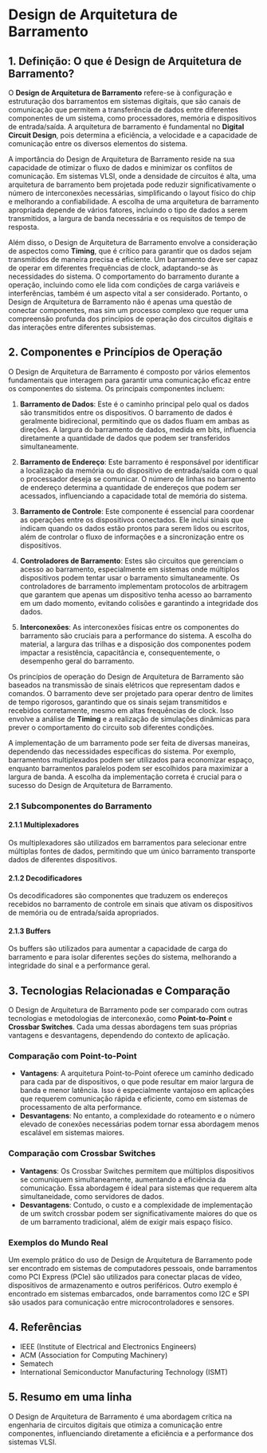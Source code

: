 # Design de Arquitetura de Barramento

## 1. Definição: O que é **Design de Arquitetura de Barramento**?
O **Design de Arquitetura de Barramento** refere-se à configuração e estruturação dos barramentos em sistemas digitais, que são canais de comunicação que permitem a transferência de dados entre diferentes componentes de um sistema, como processadores, memória e dispositivos de entrada/saída. A arquitetura de barramento é fundamental no **Digital Circuit Design**, pois determina a eficiência, a velocidade e a capacidade de comunicação entre os diversos elementos do sistema.

A importância do Design de Arquitetura de Barramento reside na sua capacidade de otimizar o fluxo de dados e minimizar os conflitos de comunicação. Em sistemas VLSI, onde a densidade de circuitos é alta, uma arquitetura de barramento bem projetada pode reduzir significativamente o número de interconexões necessárias, simplificando o layout físico do chip e melhorando a confiabilidade. A escolha de uma arquitetura de barramento apropriada depende de vários fatores, incluindo o tipo de dados a serem transmitidos, a largura de banda necessária e os requisitos de tempo de resposta.

Além disso, o Design de Arquitetura de Barramento envolve a consideração de aspectos como **Timing**, que é crítico para garantir que os dados sejam transmitidos de maneira precisa e eficiente. Um barramento deve ser capaz de operar em diferentes frequências de clock, adaptando-se às necessidades do sistema. O comportamento do barramento durante a operação, incluindo como ele lida com condições de carga variáveis e interferências, também é um aspecto vital a ser considerado. Portanto, o Design de Arquitetura de Barramento não é apenas uma questão de conectar componentes, mas sim um processo complexo que requer uma compreensão profunda dos princípios de operação dos circuitos digitais e das interações entre diferentes subsistemas.

## 2. Componentes e Princípios de Operação
O Design de Arquitetura de Barramento é composto por vários elementos fundamentais que interagem para garantir uma comunicação eficaz entre os componentes do sistema. Os principais componentes incluem:

1. **Barramento de Dados**: Este é o caminho principal pelo qual os dados são transmitidos entre os dispositivos. O barramento de dados é geralmente bidirecional, permitindo que os dados fluam em ambas as direções. A largura do barramento de dados, medida em bits, influencia diretamente a quantidade de dados que podem ser transferidos simultaneamente.

2. **Barramento de Endereço**: Este barramento é responsável por identificar a localização da memória ou do dispositivo de entrada/saída com o qual o processador deseja se comunicar. O número de linhas no barramento de endereço determina a quantidade de endereços que podem ser acessados, influenciando a capacidade total de memória do sistema.

3. **Barramento de Controle**: Este componente é essencial para coordenar as operações entre os dispositivos conectados. Ele inclui sinais que indicam quando os dados estão prontos para serem lidos ou escritos, além de controlar o fluxo de informações e a sincronização entre os dispositivos.

4. **Controladores de Barramento**: Estes são circuitos que gerenciam o acesso ao barramento, especialmente em sistemas onde múltiplos dispositivos podem tentar usar o barramento simultaneamente. Os controladores de barramento implementam protocolos de arbitragem que garantem que apenas um dispositivo tenha acesso ao barramento em um dado momento, evitando colisões e garantindo a integridade dos dados.

5. **Interconexões**: As interconexões físicas entre os componentes do barramento são cruciais para a performance do sistema. A escolha do material, a largura das trilhas e a disposição dos componentes podem impactar a resistência, capacitância e, consequentemente, o desempenho geral do barramento.

Os princípios de operação do Design de Arquitetura de Barramento são baseados na transmissão de sinais elétricos que representam dados e comandos. O barramento deve ser projetado para operar dentro de limites de tempo rigorosos, garantindo que os sinais sejam transmitidos e recebidos corretamente, mesmo em altas frequências de clock. Isso envolve a análise de **Timing** e a realização de simulações dinâmicas para prever o comportamento do circuito sob diferentes condições.

A implementação de um barramento pode ser feita de diversas maneiras, dependendo das necessidades específicas do sistema. Por exemplo, barramentos multiplexados podem ser utilizados para economizar espaço, enquanto barramentos paralelos podem ser escolhidos para maximizar a largura de banda. A escolha da implementação correta é crucial para o sucesso do Design de Arquitetura de Barramento.

### 2.1 Subcomponentes do Barramento
#### 2.1.1 Multiplexadores
Os multiplexadores são utilizados em barramentos para selecionar entre múltiplas fontes de dados, permitindo que um único barramento transporte dados de diferentes dispositivos.

#### 2.1.2 Decodificadores
Os decodificadores são componentes que traduzem os endereços recebidos no barramento de controle em sinais que ativam os dispositivos de memória ou de entrada/saída apropriados.

#### 2.1.3 Buffers
Os buffers são utilizados para aumentar a capacidade de carga do barramento e para isolar diferentes seções do sistema, melhorando a integridade do sinal e a performance geral.

## 3. Tecnologias Relacionadas e Comparação
O Design de Arquitetura de Barramento pode ser comparado com outras tecnologias e metodologias de interconexão, como **Point-to-Point** e **Crossbar Switches**. Cada uma dessas abordagens tem suas próprias vantagens e desvantagens, dependendo do contexto de aplicação.

### Comparação com Point-to-Point
- **Vantagens**: A arquitetura Point-to-Point oferece um caminho dedicado para cada par de dispositivos, o que pode resultar em maior largura de banda e menor latência. Isso é especialmente vantajoso em aplicações que requerem comunicação rápida e eficiente, como em sistemas de processamento de alta performance.
- **Desvantagens**: No entanto, a complexidade do roteamento e o número elevado de conexões necessárias podem tornar essa abordagem menos escalável em sistemas maiores.

### Comparação com Crossbar Switches
- **Vantagens**: Os Crossbar Switches permitem que múltiplos dispositivos se comuniquem simultaneamente, aumentando a eficiência da comunicação. Essa abordagem é ideal para sistemas que requerem alta simultaneidade, como servidores de dados.
- **Desvantagens**: Contudo, o custo e a complexidade de implementação de um switch crossbar podem ser significativamente maiores do que os de um barramento tradicional, além de exigir mais espaço físico.

### Exemplos do Mundo Real
Um exemplo prático do uso de Design de Arquitetura de Barramento pode ser encontrado em sistemas de computadores pessoais, onde barramentos como PCI Express (PCIe) são utilizados para conectar placas de vídeo, dispositivos de armazenamento e outros periféricos. Outro exemplo é encontrado em sistemas embarcados, onde barramentos como I2C e SPI são usados para comunicação entre microcontroladores e sensores.

## 4. Referências
- IEEE (Institute of Electrical and Electronics Engineers)
- ACM (Association for Computing Machinery)
- Sematech
- International Semiconductor Manufacturing Technology (ISMT)

## 5. Resumo em uma linha
O Design de Arquitetura de Barramento é uma abordagem crítica na engenharia de circuitos digitais que otimiza a comunicação entre componentes, influenciando diretamente a eficiência e a performance dos sistemas VLSI.